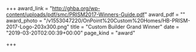 +++
award_link = "http://ghba.org/wp-content/uploads/pdf/smc/PRISM2017-Winners-Guide.pdf"
award_pdf = ""
award_photo = "/v1553047220/OnPoint%20Custom%20Homes/HB-PRISM-2017-Logo-203x300.png"
title = "Custom Builder Grand Winner"
date = "2019-03-20T02:00:39+00:00"
page_kind = "award"

+++
